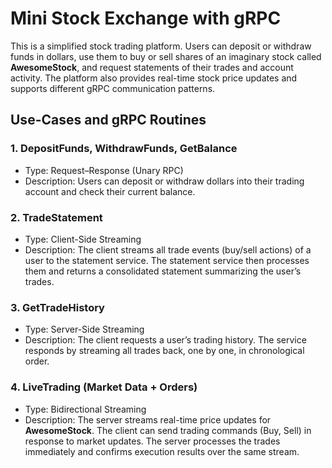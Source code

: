# Mini Stock Exchange with gRPC

This is a simplified stock trading platform.
Users can deposit or withdraw funds in dollars, use them to buy or sell shares of an imaginary stock called **AwesomeStock**, and request statements of their trades and account activity.
The platform also provides real-time stock price updates and supports different gRPC communication patterns.

## Use-Cases and gRPC Routines
### 1. DepositFunds, WithdrawFunds, GetBalance
- Type: Request–Response (Unary RPC)
- Description: Users can deposit or withdraw dollars into their trading account and check their current balance.

### 2. TradeStatement
- Type: Client-Side Streaming
- Description: The client streams all trade events (buy/sell actions) of a user to the statement service. The statement service then processes them and returns a consolidated statement summarizing the user’s trades.

### 3. GetTradeHistory
- Type: Server-Side Streaming
- Description: The client requests a user’s trading history. The service responds by streaming all trades back, one by one, in chronological order.

### 4. LiveTrading (Market Data + Orders)
- Type: Bidirectional Streaming
- Description: The server streams real-time price updates for **AwesomeStock**. The client can send trading commands (Buy, Sell) in response to market updates.
The server processes the trades immediately and confirms execution results over the same stream.
